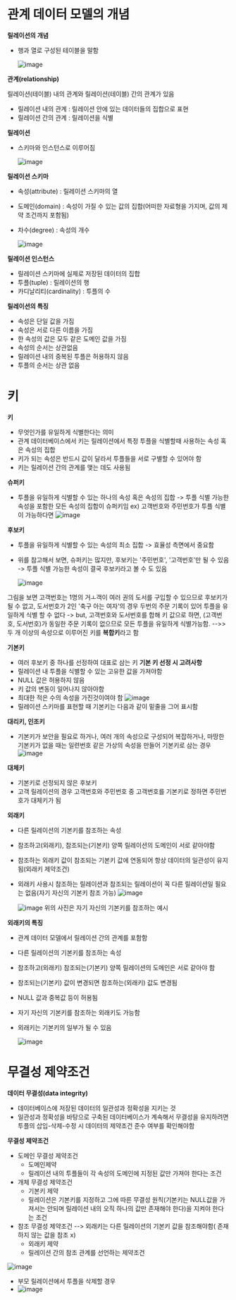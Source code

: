 # 관계 데이터 모델의 개념

**릴레이션의 개념**
- 행과 열로 구성된 테이블을 말함

  
  ![image](https://github.com/user-attachments/assets/0338e1b5-32a7-45dc-9916-daf1dd355465)

**관계(relationship)**

  릴레이션(테이블) 내의 관계와 릴레이션(테이블) 간의 관계가 있음

   - 릴레이션 내의 관계 : 릴레이션 안에 있는 데이터들의 집합으로 표현
   - 릴레이션 간의 관계 : 릴레이션을 식별

**릴레이션**
- 스키마와 인스턴스로 이루어짐

  ![image](https://github.com/user-attachments/assets/7e613552-6cad-40d1-990a-2bd1f00b7b04)

**릴레이션 스키마**
- 속성(attribute) : 릴레이션 스키마의 열
- 도메인(domain) : 속성이 가질 수 있는 값의 집합(어떠한 자료형을 가지며, 값의 제약 조건까지 포함됨)
- 차수(degree) :  속성의 개수

  ![image](https://github.com/user-attachments/assets/a01400ff-70bf-4262-aec6-b5767d54e3c6)

**릴레이션 인스턴스**
- 릴레이션 스키마에 실제로 저장된 데이터의 집합
- 투플(tuple) : 릴레이션의 행
- 카디날리티(cardinality) : 투플의 수

**릴레이션의 특징**
- 속성은 단일 값을 가짐
- 속성은 서로 다른 이름을 가짐
- 한 속성의 값은 모두 같은 도메인 값을 가짐
- 속성의 순서는 상관없음
- 릴레이션 내의 중복된 투플은 허용하지 않음
- 투플의 순서는 상관 없음

# 키

  **키**
 - 무엇인가를 유일하게 식별한다는 의미
 - 관계 데이터베이스에서 키는 릴레이션에서 특정 투플을 식별할때 사용하는 속성 혹은 속성의 집합
 - 키가 되는 속성은 반드시 값이 달라서 투플들을 서로 구별할 수 있어야 함
 - 키는 릴레이션 간의 관계를 맺는 데도 사용됨

 **슈퍼키**
  - 투플을 유일하게 식별할 수 있는 하나의 속성 혹은 속성의 집합
  -> 투플 식별 가능한 속성을 포함한 모든 속성의 집합이 슈퍼키임
    ex) 고객번호와 주민번호가 투플 식별이 가능하다면
    ![image](https://github.com/user-attachments/assets/fc291e61-2ab5-4b17-bac0-bbaf95325bbd)

**후보키**
 - 투플을 유일하게 식별할 수 있는 속성의 최소 집합 -> 효율성 측면에서 중요함
 - 위를 참고해서 보면, 슈퍼키는 많지만, 후보키는 '주민번호', '고객번호'만 될 수 있음
  -> 투플 식별 가능한 속성이 결국 후보키라고 볼 수 도 있음

   ![image](https://github.com/user-attachments/assets/faa424a3-cc19-42d0-bf5c-066c0d942986)

  그림을 보면 고객번호는 1명의 거ㅗ객이 여러 권의 도서를 구입할 수 있으므로 후보키가 될 수 없고,
  도서번호가 2인 '축구 아는 여자'의 경우 두번의 주문 기록이 있어 투플을 유일하게 식별 할 수 없다
  -> but, 고객번호와 도서번호를 합해 키 값으로 하면, (고객번호, 도서번호)가 동일한 주문 기록이 없으므로 모든 투플을 유일하게 식별가능함.
  -->> 두 개 이상의 속성으로 이루어진 키를 **복합키**라고 함

**기본키**
  - 여러 후보키 중 하나를 선정하여 대표로 삼는 키
**기본 키 선정 시 고려사항**
 - 릴레이션 내 투플을 식별할 수 있는 고유한 값을 가져야함
 - NULL 값은 허용하지 않음
 - 키 값의 변동이 일어나지 않아야함
 - 최대한 적은 수의 속성을 가진것이여야 함
   ![image](https://github.com/user-attachments/assets/b7386cc6-2289-4b8f-ad53-058c1eccf7cd)
 - 릴레이션 스키마를 표현할 때 기본키는 다음과 같이 밑줄을 그어 표시함

**대리키, 인조키**
 - 기본키가 보안을 필요로 하거나, 여러 개의 속성으로 구성되어 복잡하거나, 마땅한 기본키가 없을 때는 일련번호 같은 가상의 속성을 만들어 기본키로 삼는 경우
   ![image](https://github.com/user-attachments/assets/cc71afa1-f5fe-411c-a620-76d8ba92e887)

**대체키**
 - 기본키로 선정되지 않은 후보키
 - 고객 릴레이션의 경우 고객번호와 주민번호 중 고객번호를 기본키로 정하면 주민번호가 대체키가 됨

**외래키**
 - 다른 릴레이션의 기본키를 참조하는 속성
 - 참조하고(외래키), 참조되는(기본키) 양쪽 릴레이션의 도메인이 서로 같아야함
 - 참조하는 외래키 값이 참조되는 기본키 값에 연동되어 항상 데이터의 일관성이 유지됨(외래키 제약조건)
 - 외래키 사용시 참조하는 릴레이션과 참조되는 릴레이션이 꼭 다른 릴레이션일 필요는 없음(자기 자신의 기본키 참조 가능)
   ![image](https://github.com/user-attachments/assets/3766e2e0-3163-40b2-8bbc-e3bc793e6ba5)

   ![image](https://github.com/user-attachments/assets/274b0288-974a-436e-9f17-306b314fee7a)
   위의 사진은 자기 자신의 기본키를 참조하는 예시

**외래키의 특징**
 - 관계 데이터 모델에서 릴레이션 간의 관계를 포함함
 - 다른 릴레이션의 기본키를 참조하는 속성
 - 참조하고(외래키) 참조되는(기본키) 양쪽 릴레이션의 도메인은 서로 같아야 함
 - 참조되는(기본키) 값이 변경되면 참조하는(외래키) 값도 변경됨
 - NULL 값과 중복값 등이 허용됨
 - 자기 자신의 기본키를 참조하는 외래키도 가능함
 - 외래키는 기본키의 일부가 될 수 있음

   ![image](https://github.com/user-attachments/assets/c62dda9b-1922-4fc0-9f1e-3df7a27c8ae7)

# 무결성 제약조건

**데이터 무결성(data integrity)**
 - 데이터베이스에 저장된 데이터의 일관성과 정확성을 지키는 것
 - 일관성과 정확성을 바탕으로 구축된 데이터베이스가 계속해서 무결성을 유지하려면 투플의 삽입-삭제-수정 시 데이터의 제약조건 준수 여부를 확인해야함

**무결성 제약조건**
 - 도메인 무결성 제약조건
   - 도메인제약
   - 릴레이션 내의 투플들이 각 속성의 도메인에 지정된 값만 가져야 한다는 조건
 - 개체 무결성 제약조건
   - 기본키 제약
   - 릴레이션은 기본키를 지정하고 그에 따른 무결성 원칙(기본키는 NULL값을 가져서는 안되며 릴레이션 내의 오직 하나의 값만 존재해야 한다)을 지켜야 한다는 조건
 - 참조 무결성 제약조건 --> 외래키는 다른 릴레이션의 기본키 값을 참조해야함( 존재하지 않는 값을 참조 x)
   - 외래키 제약
   - 릴레이션 간의 참조 관계를 선언하는 제약조건

![image](https://github.com/user-attachments/assets/dfafe8bc-1f53-4606-bc22-edeba5538a2f)

 - 부모 릴레이션에서 투플을 삭제할 경우
 - ![image](https://github.com/user-attachments/assets/e30bfa68-851b-45d7-87e7-afc07a5dd4de)


   


   

